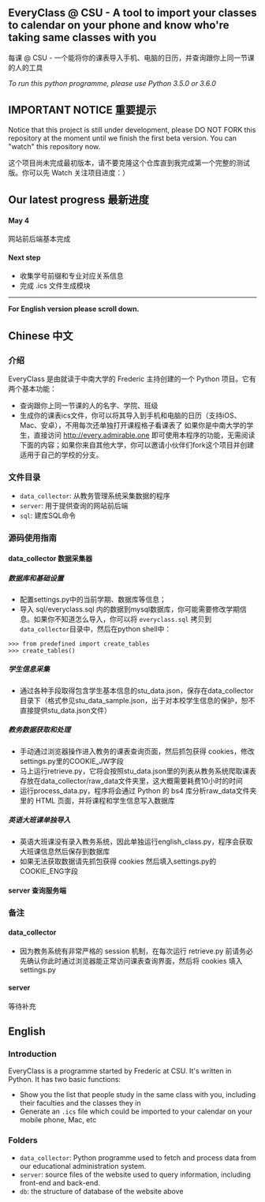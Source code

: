 ## EveryClass @ CSU - A tool to import your classes to calendar on your phone and know who're taking same classes with you
每课 @ CSU - 一个能将你的课表导入手机、电脑的日历，并查询跟你上同一节课的人的工具

*To run this python programme, please use Python 3.5.0 or 3.6.0*


## IMPORTANT NOTICE 重要提示

Notice that this project is still under development, please DO NOT FORK this repository at the moment until we finish the first beta version. You can "watch" this repository now.

这个项目尚未完成最初版本，请不要克隆这个仓库直到我完成第一个完整的测试版。你可以先 Watch 关注项目进度：）

## Our latest progress 最新进度

#### May 4
网站前后端基本完成

#### Next step
- 收集学号前缀和专业对应关系信息
- 完成 .ics 文件生成模块

----
**For English version please scroll down.**


## Chinese 中文

### 介绍
EveryClass 是由就读于中南大学的 Frederic 主持创建的一个 Python 项目。它有两个基本功能：
- 查询跟你上同一节课的人的名字、学院、班级
- 生成你的课表ics文件，你可以将其导入到手机和电脑的日历（支持iOS、Mac、安卓），不用每次还单独打开课程格子看课表了
如果你是中南大学的学生，直接访问 http://every.admirable.one 即可使用本程序的功能，无需阅读下面的内容；如果你来自其他大学，你可以邀请小伙伴们fork这个项目并创建适用于自己的学校的分支。

### 文件目录
- `data_collector`: 从教务管理系统采集数据的程序
- `server`: 用于提供查询的网站前后端
- `sql`: 建库SQL命令


### 源码使用指南

#### data_collector 数据采集器


##### 数据库和基础设置
- 配置settings.py中的当前学期、数据库等信息；
- 导入 sql/everyclass.sql 内的数据到mysql数据库，你可能需要修改学期信息。如果你不知道怎么导入，你可以将 `everyclass.sql` 拷贝到`data_collector`目录中，然后在python shell中：
```
>>> from predefined import create_tables
>>> create_tables()
```

##### 学生信息采集
- 通过各种手段取得包含学生基本信息的stu_data.json，保存在data_collector目录下（格式参见stu_data_sample.json，出于对本校学生信息的保护，恕不直接提供stu_data.json文件）

##### 教务数据获取和处理
- 手动通过浏览器操作进入教务的课表查询页面，然后抓包获得 cookies，修改settings.py里的COOKIE_JW字段
- 马上运行retrieve.py，它将会按照stu_data.json里的列表从教务系统爬取课表存放在data_collector/raw_data文件夹里，这大概需要耗费10小时的时间
- 运行process_data.py，程序将会通过 Python 的 bs4 库分析raw_data文件夹里的 HTML 页面，并将课程和学生信息写入数据库

##### 英语大班课单独导入
- 英语大班课没有录入教务系统，因此单独运行english_class.py，程序会获取大班课信息然后保存到数据库
- 如果无法获取数据请先抓包获得 cookies 然后填入settings.py的COOKIE_ENG字段


#### server 查询服务端



### 备注

#### data_collector
- 因为教务系统有非常严格的 session 机制，在每次运行 retrieve.py 前请务必先确认你此时通过浏览器能正常访问课表查询界面，然后将 cookies 填入settings.py

#### server
等待补充





## English

### Introduction
EveryClass is a programme started by Frederic at CSU. It's written in Python. It has two basic functions:
- Show you the list that people study in the same class with you, including their faculties and the classes they in
- Generate an `.ics` file which could be imported to your calendar on your mobile phone, Mac, etc


### Folders
- `data_collector`: Python programme used to fetch and process data from our educational administration system.
- `server`: source files of the website used to query information, including front-end and back-end.
- `db`: the structure of database of the website above